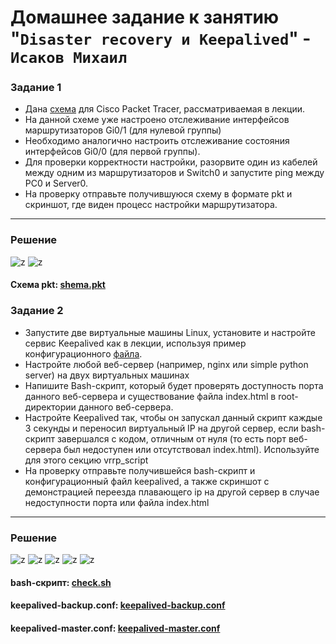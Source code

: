 # Домашнее задание к занятию "`Disaster recovery и Keepalived`" - `Исаков Михаил`

### Задание 1
- Дана [схема](1/hsrp_advanced.pkt) для Cisco Packet Tracer, рассматриваемая в лекции.
- На данной схеме уже настроено отслеживание интерфейсов маршрутизаторов Gi0/1 (для нулевой группы)
- Необходимо аналогично настроить отслеживание состояния интерфейсов Gi0/0 (для первой группы).
- Для проверки корректности настройки, разорвите один из кабелей между одним из маршрутизаторов и Switch0 и запустите ping между PC0 и Server0.
- На проверку отправьте получившуюся схему в формате pkt и скриншот, где виден процесс настройки маршрутизатора.

------


### Решение 

![z](https://github.com/632456/hw-02/blob/main/Disaster/1_1.jpg)
![z](https://github.com/632456/hw-02/blob/main/Disaster/1_2.jpg)

#### Схема pkt: [shema.pkt](https://github.com/632456/hw-02/blob/main/Disaster/shema.pkt)



### Задание 2
- Запустите две виртуальные машины Linux, установите и настройте сервис Keepalived как в лекции, используя пример конфигурационного [файла](1/keepalived-simple.conf).
- Настройте любой веб-сервер (например, nginx или simple python server) на двух виртуальных машинах
- Напишите Bash-скрипт, который будет проверять доступность порта данного веб-сервера и существование файла index.html в root-директории данного веб-сервера.
- Настройте Keepalived так, чтобы он запускал данный скрипт каждые 3 секунды и переносил виртуальный IP на другой сервер, если bash-скрипт завершался с кодом, отличным от нуля (то есть порт веб-сервера был недоступен или отсутствовал index.html). Используйте для этого секцию vrrp_script
- На проверку отправьте получившейся bash-скрипт и конфигурационный файл keepalived, а также скриншот с демонстрацией переезда плавающего ip на другой сервер в случае недоступности порта или файла index.html


------

### Решение 

![z](https://github.com/632456/hw-02/blob/main/Disaster/2_1.png)
![z](https://github.com/632456/hw-02/blob/main/Disaster/2_2.png)
![z](https://github.com/632456/hw-02/blob/main/Disaster/2_3.png)
![z](https://github.com/632456/hw-02/blob/main/Disaster/2_4.png)
![z](https://github.com/632456/hw-02/blob/main/Disaster/2_5.png)

#### bash-скрипт: [check.sh](https://github.com/632456/hw-02/blob/main/Disaster/check.sh)
#### keepalived-backup.conf: [keepalived-backup.conf](https://github.com/632456/hw-02/blob/main/Disaster/keepalived-backup.conf)
#### keepalived-master.conf: [keepalived-master.conf](https://github.com/632456/hw-02/blob/main/Disaster/keepalived-master.conf)





